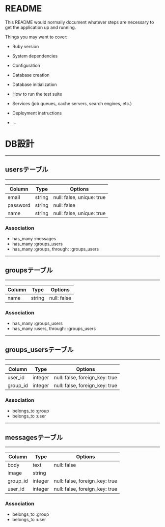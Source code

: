 # README

This README would normally document whatever steps are necessary to get the
application up and running.

Things you may want to cover:

* Ruby version

* System dependencies

* Configuration

* Database creation

* Database initialization

* How to run the test suite

* Services (job queues, cache servers, search engines, etc.)

* Deployment instructions

* ...
# DB設計
******************************************************************************
## usersテーブル
******************************************************************************
|Column|Type|Options|
|------|----|-------|
|email|string|null: false, unique: true|
|password|string|null: false|
|name|string|null: false, unique: true|

### Association
- has_many :messages
- has_many :groups_users
- has_many :groups, through: :groups_users
******************************************************************************
## groupsテーブル
******************************************************************************
|Column|Type|Options|
|------|----|-------|
|name|string|null: false|

### Association
- has_many :groups_users
- has_many :users, through: :groups_users

******************************************************************************
## groups_usersテーブル
******************************************************************************
|Column|Type|Options|
|------|----|-------|
|user_id|integer|null: false, foreign_key: true|
|group_id|integer|null: false, foreign_key: true|

### Association
- belongs_to :group
- belongs_to :user

******************************************************************************
## messagesテーブル
******************************************************************************
|Column|Type|Options|
|------|----|-------|
|body|text|null: false|
|image|string|
|group_id|integer|null: false, foreign_key: true|
|user_id|integer|null: false, foreign_key: true|

### Association
- belongs_to :group
- belongs_to :user
